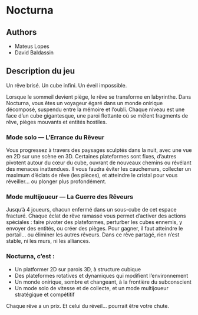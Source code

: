 # Nocturna

## Authors

* Mateus Lopes
* David Baldassin

## Description du jeu

Un rêve brisé. Un cube infini. Un éveil impossible.

Lorsque le sommeil devient piège, le rêve se transforme en labyrinthe. Dans Nocturna, vous êtes un voyageur égaré dans un monde onirique décomposé, suspendu entre la mémoire et l’oubli. Chaque niveau est une face d’un cube gigantesque, une paroi flottante où se mêlent fragments de rêve, pièges mouvants et entités hostiles.

### Mode solo — L’Errance du Rêveur

Vous progressez à travers des paysages sculptés dans la nuit, avec une vue en 2D sur une scène en 3D. Certaines plateformes sont fixes, d’autres pivotent autour du cœur du cube, ouvrant de nouveaux chemins ou révélant des menaces inattendues. Il vous faudra éviter les cauchemars, collecter un maximum d’éclats de rêve (les pièces), et atteindre le cristal pour vous réveiller… ou plonger plus profondément.

### Mode multijoueur — La Guerre des Rêveurs

Jusqu’à 4 joueurs, chacun enfermé dans un sous-cube de cet espace fracturé. Chaque éclat de rêve ramassé vous permet d’activer des actions spéciales : faire pivoter des plateformes, perturber les cubes ennemis, y envoyer des entités, ou créer des pièges. Pour gagner, il faut atteindre le portail… ou éliminer les autres rêveurs. Dans ce rêve partagé, rien n’est stable, ni les murs, ni les alliances.

### Nocturna, c’est :

* Un platformer 2D sur parois 3D, à structure cubique
* Des plateformes rotatives et dynamiques qui modifient l’environnement
* Un monde onirique, sombre et changeant, à la frontière du subconscient
* Un mode solo de vitesse et de collecte, et un mode multijoueur stratégique et compétitif

Chaque rêve a un prix. Et celui du réveil… pourrait être votre chute.
